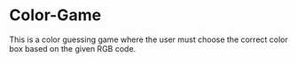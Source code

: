 # Color-Game
This is a color guessing game where the user must choose the correct color box based on the given RGB code.
